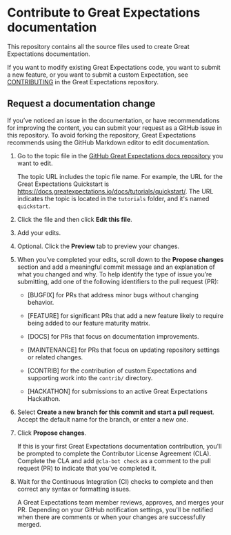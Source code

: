 # Contribute to Great Expectations documentation

This repository contains all the source files used to create Great Expectations documentation. 

If you want to modify existing Great Expectations code, you want to submit a new feature, or you want to submit a custom Expectation, see [CONTRIBUTING](https://github.com/great-expectations/great_expectations/blob/develop/CONTRIBUTING_CODE.md) in the Great Expectations repository.

## Request a documentation change

If you’ve noticed an issue in the documentation, or have recommendations for improving the content, you can submit your request as a GitHub issue in this repository. To avoid forking the repository, Great Expectations recommends using the GitHub Markdown editor to edit documentation.

1. Go to the topic file in the [GitHub Great Expectations docs repository](https://github.com/great-expectations/great_expectations/tree/develop/docs) you want to edit. 

    The topic URL includes the topic file name. For example, the URL for the Great Expectations Quickstart is <https://docs.greatexpectations.io/docs/tutorials/quickstart/>. The URL indicates the topic is located in the `tutorials` folder, and it's named `quickstart`.

2. Click the file and then click **Edit this file**.

3. Add your edits.

4. Optional. Click the **Preview** tab to preview your changes.

5. When you’ve completed your edits, scroll down to the **Propose changes** section and add a meaningful commit message and an explanation of what you changed and why.  To help identify the type of issue you’re submitting, add one of the following identifiers to the pull request (PR):

    - [BUGFIX] for PRs that address minor bugs without changing behavior.

    - [FEATURE] for significant PRs that add a new feature likely to require being added to our feature maturity matrix.

    - [DOCS] for PRs that focus on documentation improvements.

    - [MAINTENANCE] for PRs that focus on updating repository settings or related changes.
		
    - [CONTRIB] for the contribution of custom Expectations and supporting work into the `contrib/` directory.
      
    - [HACKATHON] for submissions to an active Great Expectations Hackathon.

6. Select **Create a new branch for this commit and start a pull request**. Accept the default name for the branch, or enter a new one.

7. Click **Propose changes**.

    If this is your first Great Expectations documentation contribution, you'll be prompted to complete the Contributor License Agreement (CLA). Complete the CLA and add `@cla-bot check` as a comment to the pull request (PR) to indicate that you’ve completed it.

8. Wait for the Continuous Integration (CI) checks to complete and then correct any syntax or formatting issues.

    A Great Expectations team member reviews, approves, and merges your PR. Depending on your GitHub notification settings, you'll be notified when there are comments or when your changes are successfully merged.
